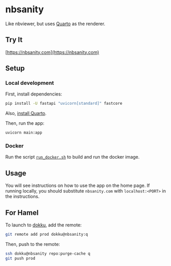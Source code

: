 # nbsanity

Like nbviewer, but uses [Quarto](https://quarto.org/) as the renderer.

## Try It

[https://nbsanity.com](https://nbsanity.com)

## Setup

### Local development

First, install dependencies:

```bash
pip install -U fastapi "uvicorn[standard]" fastcore
```

Also, [install Quarto](https://quarto.org/docs/get-started/).
    
Then, run the app:

```bash
uvicorn main:app
```

### Docker

Run the script [`run_docker.sh`](./run_docker.sh) to build and run the docker image.  

## Usage

You will see instructions on how to use the app on the home page.  If running locally, you should substitute `nbsanity.com` with `localhost:<PORT>` in the instructions.

## For Hamel

To launch to [dokku](https://hamel.dev/blog/posts/dokku/), add the remote:

```bash
git remote add prod dokku@nbsanity:q
```

Then, push to the remote:

```bash
ssh dokku@nbsanity repo:purge-cache q
git push prod
```